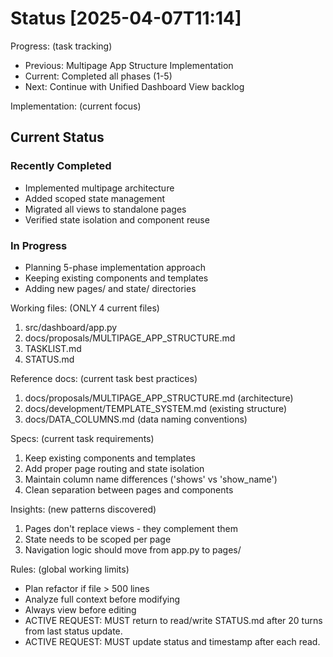 # Status [2025-04-07T11:14]

Progress: (task tracking)
- Previous: Multipage App Structure Implementation
- Current: Completed all phases (1-5)
- Next: Continue with Unified Dashboard View backlog

Implementation: (current focus)
## Current Status

### Recently Completed
- Implemented multipage architecture
- Added scoped state management
- Migrated all views to standalone pages
- Verified state isolation and component reuse

### In Progress
- Planning 5-phase implementation approach
- Keeping existing components and templates
- Adding new pages/ and state/ directories

Working files: (ONLY 4 current files)
1. src/dashboard/app.py
2. docs/proposals/MULTIPAGE_APP_STRUCTURE.md
3. TASKLIST.md
4. STATUS.md

Reference docs: (current task best practices)
1. docs/proposals/MULTIPAGE_APP_STRUCTURE.md (architecture)
2. docs/development/TEMPLATE_SYSTEM.md (existing structure)
3. docs/DATA_COLUMNS.md (data naming conventions)

Specs: (current task requirements)
1. Keep existing components and templates
2. Add proper page routing and state isolation
3. Maintain column name differences ('shows' vs 'show_name')
4. Clean separation between pages and components

Insights: (new patterns discovered)
1. Pages don't replace views - they complement them
2. State needs to be scoped per page
3. Navigation logic should move from app.py to pages/

Rules: (global working limits)
- Plan refactor if file > 500 lines
- Analyze full context before modifying
- Always view before editing
- ACTIVE REQUEST: MUST return to read/write STATUS.md after 20 turns from last status update.
- ACTIVE REQUEST: MUST update status and timestamp after each read.